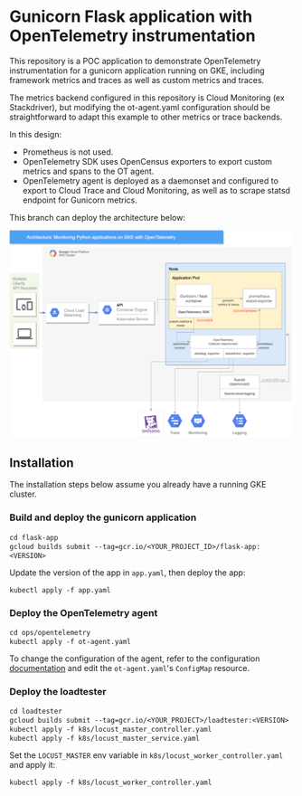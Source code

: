 # Gunicorn Flask application with OpenTelemetry instrumentation

This repository is a POC application to demonstrate OpenTelemetry instrumentation for a gunicorn application running on GKE, including framework metrics and traces as well as custom metrics and traces.

The metrics backend configured in this repository is Cloud Monitoring (ex Stackdriver), but modifying the ot-agent.yaml configuration should be straightforward to adapt this example to other metrics or trace backends.

In this design:

-   Prometheus is not used.
-   OpenTelemetry SDK uses OpenCensus exporters to export custom metrics and spans to the OT agent.
-   OpenTelemetry agent is deployed as a daemonset and configured to export to Cloud Trace and Cloud Monitoring, as well as to scrape statsd endpoint for Gunicorn metrics.

This branch can deploy the architecture below:

![](gke_ot_1.png)

## Installation

The installation steps below assume you already have a running GKE cluster.

### Build and deploy the gunicorn application

    cd flask-app
    gcloud builds submit --tag=gcr.io/<YOUR_PROJECT_ID>/flask-app:<VERSION>

Update the version of the app in `app.yaml`, then deploy the app:

    kubectl apply -f app.yaml

### Deploy the OpenTelemetry agent

    cd ops/opentelemetry
    kubectl apply -f ot-agent.yaml

To change the configuration of the agent, refer to the configuration [documentation](https://opentelemetry.io/docs/collector/configuration/) and edit the `ot-agent.yaml`'s `ConfigMap` resource.

### Deploy the loadtester

    cd loadtester
    gcloud builds submit --tag=gcr.io/<YOUR_PROJECT>/loadtester:<VERSION>
    kubectl apply -f k8s/locust_master_controller.yaml
    kubectl apply -f k8s/locust_master_service.yaml

Set the `LOCUST_MASTER` env variable in `k8s/locust_worker_controller.yaml` and apply it:

    kubectl apply -f k8s/locust_worker_controller.yaml

